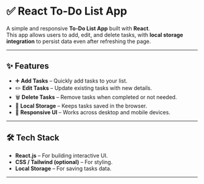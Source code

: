 # ✅ React To-Do List App  

A simple and responsive **To-Do List App** built with **React**.  
This app allows users to add, edit, and delete tasks, with **local storage integration** to persist data even after refreshing the page.  

---

## ✨ Features  
- ➕ **Add Tasks** – Quickly add tasks to your list.  
- ✏️ **Edit Tasks** – Update existing tasks with new details.  
- 🗑️ **Delete Tasks** – Remove tasks when completed or not needed.  
- 💾 **Local Storage** – Keeps tasks saved in the browser.  
- 📱 **Responsive UI** – Works across desktop and mobile devices.  

---

## 🛠️ Tech Stack  
- **React.js** – For building interactive UI.  
- **CSS / Tailwind (optional)** – For styling.  
- **Local Storage** – For saving tasks data.  

---

